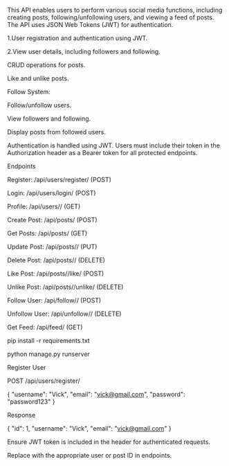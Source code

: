 <!-- Social Media API -->

This API enables users to perform various social media functions, including creating posts, following/unfollowing users, and viewing a feed of posts. The API uses JSON Web Tokens (JWT) for authentication.

<!-- Features -->

<!-- User Management: -->

   1.User registration and authentication using JWT.

   2.View user details, including followers and following.

<!-- Posts: -->

   CRUD operations for posts.

   Like and unlike posts.

   Follow System:

   Follow/unfollow users.

   View followers and following.

<!-- Feed: -->

   Display posts from followed users.

<!-- Authentication -->

   Authentication is handled using JWT. Users must include their token in the Authorization header as a Bearer token for all protected endpoints.

<!-- Example: -->



Endpoints

<!-- User Endpoints -->

   Register: /api/users/register/ (POST)

   Login: /api/users/login/ (POST)

   Profile: /api/users/<id>/ (GET)

<!-- Post Endpoints -->

   Create Post: /api/posts/ (POST)

   Get Posts: /api/posts/ (GET)

   Update Post: /api/posts/<id>/ (PUT)

   Delete Post: /api/posts/<id>/ (DELETE)

   Like Post: /api/posts/<id>/like/ (POST)

   Unlike Post: /api/posts/<id>/unlike/ (DELETE)

<!-- Follow Endpoints -->

   Follow User: /api/follow/<id>/ (POST)

   Unfollow User: /api/unfollow/<id>/ (DELETE)


<!-- Feed Endpoint -->

   Get Feed: /api/feed/ (GET)



<!-- Install dependencies: -->

pip install -r requirements.txt


<!-- Apply migrations: -->

<!-- python manage.py migrate -->

<!-- Run the server: -->

   python manage.py runserver


<!-- Example Request -->

Register User

POST /api/users/register/
<!-- JSON Data -->
   {
   "username": "Vick",
   "email": "vick@gmail.com",
   "password": "password123"
   }

Response

{
  "id": 1,
  "username": "Vick",
  "email": "vick@gmail.com"
}

<!-- Note -->

Ensure JWT token is included in the header for authenticated requests.

Replace <id> with the appropriate user or post ID in endpoints.

